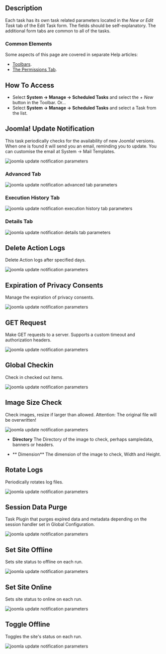 <!-- Filename: Help5.x:Scheduled_Tasks:_Edit / Display title: Edit Task -->

## Description

Each task has its own task related parameters located in the *New or Edit Task* tab of the Edit Task form. The fields should be self-explanatory. The additional form tabs are common to all of the tasks.

### Common Elements

Some aspects of this page are covered in separate Help articles:

* [Toolbars](jdocmanual?article=help/common-elements/toolbars).
* [The Permissions Tab](jdocmanual?article=help/common-elements/edit-permissions).

## How To Access

- Select **System → Manage → Scheduled Tasks** and select the *+ New* button in the Toolbar. Or...
- Select **System → Manage → Scheduled Tasks** and select a Task from the list.

## Joomla! Update Notification

This task periodically checks for the availability of new Joomla! versions. When one is found it will send you an email, reminding you to update. You can customise the email at System → Mail Templates.

![joomla update notification parameters](../../../en/images/maintenance/scheduled-tasks-types-joomla-update-notofication.png)

### Advanced Tab

![joomla update notification advanced tab parameters](../../../en/images/maintenance/scheduled-tasks-types-advanced-tab.png)

### Execution History Tab

![joomla update notification execution history tab parameters](../../../en/images/maintenance/scheduled-tasks-types-exec-history-tab.png)

### Details Tab

![joomla update notification details tab parameters](../../../en/images/maintenance/scheduled-tasks-types-details-tab.png)

## Delete Action Logs

Delete Action logs after specified days.

![joomla update notification parameters](../../../en/images/maintenance/scheduled-tasks-types-delete-action-logs.png)

## Expiration of Privacy Consents

Manage the expiration of privacy consents.

![joomla update notification parameters](../../../en/images/maintenance/scheduled-tasks-types-privacy-consent.png)

## GET Request

Make GET requests to a server. Supports a custom timeout and authorization headers.

![joomla update notification parameters](../../../en/images/maintenance/scheduled-tasks-types-get-request.png)

## Global Checkin

Check in checked out items.

![joomla update notification parameters](../../../en/images/maintenance/scheduled-tasks-types-global-check-in.png)

## Image Size Check

Check images, resize if larger than allowed. Attention: The original file will be overwritten! 

![joomla update notification parameters](../../../en/images/maintenance/scheduled-tasks-types-image-size-check.png)

- **Directory** The Directory of the image to check, perhaps sampledata, banners or headers.

- ** Dimension** The dimension of the image to check, Width and Height.

## Rotate Logs

Periodically rotates log files.

![joomla update notification parameters](../../../en/images/maintenance/scheduled-tasks-types-rotate-logs.png)

## Session Data Purge

Task Plugin that purges expired data and metadata depending on the session handler set in Global Configuration.

![joomla update notification parameters](../../../en/images/maintenance/scheduled-tasks-types-session-data-purge.png)

## Set Site Offline

Sets site status to offline on each run.

![joomla update notification parameters](../../../en/images/maintenance/scheduled-tasks-types-set-site-offline.png)

## Set Site Online

Sets site status to online on each run.

![joomla update notification parameters](../../../en/images/maintenance/scheduled-tasks-types-set-site-online.png)

## Toggle Offline

Toggles the site's status on each run.

![joomla update notification parameters](../../../en/images/maintenance/scheduled-tasks-types-toggle-offline.png)

